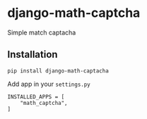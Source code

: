 django-math-captcha
=================

Simple match captacha


Installation
------------

    pip install django-math-captacha

Add app in your ``settings.py``

    INSTALLED_APPS = [
        "math_captcha",
    ]